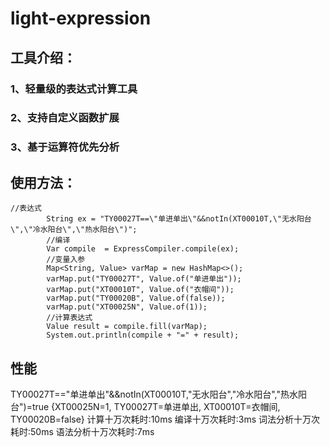 # light-expression
## 工具介绍：
### 1、轻量级的表达式计算工具
### 2、支持自定义函数扩展
### 3、基于运算符优先分析


## 使用方法：

```
//表达式
        String ex = "TY00027T==\"单进单出\"&&notIn(XT00010T,\"无水阳台\",\"冷水阳台\",\"热水阳台\")";
        //编译
        Var compile  = ExpressCompiler.compile(ex);
        //变量入参
        Map<String, Value> varMap = new HashMap<>();
        varMap.put("TY00027T", Value.of("单进单出"));
        varMap.put("XT00010T", Value.of("衣帽间"));
        varMap.put("TY00020B", Value.of(false));
        varMap.put("XT00025N", Value.of(1));
        //计算表达式
        Value result = compile.fill(varMap);
        System.out.println(compile + "=" + result);
```
## 性能
TY00027T=="单进单出"&&notIn(XT00010T,"无水阳台","冷水阳台","热水阳台")=true
{XT00025N=1, TY00027T=单进单出, XT00010T=衣帽间, TY00020B=false}
计算十万次耗时:10ms
编译十万次耗时:3ms
词法分析十万次耗时:50ms
语法分析十万次耗时:7ms
